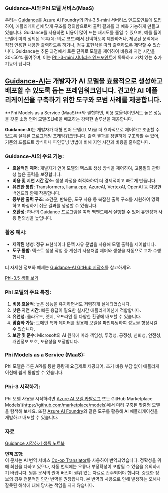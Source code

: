 <!--
CO_OP_TRANSLATOR_METADATA:
{
  "original_hash": "bd049872f37c3079c87d4fe17109cea0",
  "translation_date": "2025-05-08T06:15:24+00:00",
  "source_file": "md/01.Introduction/01/01.Guidance.md",
  "language_code": "ko"
}
-->
### Guidance-AI와 Phi 모델 서비스(MaaS)
우리는 [Guidance](https://github.com/guidance-ai/guidance)를 Azure AI Foundry의 Phi-3.5-mini 서버리스 엔드포인트에 도입하여, 애플리케이션에 맞게 구조를 정의함으로써 출력 결과를 더 예측 가능하게 만들고 있습니다. Guidance를 사용하면 비용이 많이 드는 재시도를 줄일 수 있으며, 예를 들어 모델이 미리 정의된 목록(예: 의료 코드)에서 선택하도록 제한하거나, 제공된 문맥에서 직접 인용한 내용만 출력하도록 하거나, 정규 표현식을 따라 출력하도록 제약할 수 있습니다. Guidance는 추론 과정에서 토큰 단위로 모델을 제어하여 비용과 지연 시간을 30~50% 줄여주며, 이는 [Phi-3-mini 서버리스 엔드포인트](https://aka.ms/try-phi3.5mini)에 독특하고 가치 있는 추가 기능이 됩니다.

## [**Guidance-AI**](https://github.com/guidance-ai/guidance)는 개발자가 AI 모델을 효율적으로 생성하고 배포할 수 있도록 돕는 프레임워크입니다. 견고한 AI 애플리케이션을 구축하기 위한 도구와 모범 사례를 제공합니다.

**Phi Models as a Service (MaaS)**와 결합하면, 비용 효율적이면서도 높은 성능을 갖춘 소형 언어 모델(SLM)을 배포하는 강력한 솔루션을 제공합니다.

**Guidance-AI**는 개발자가 대형 언어 모델(LLM)을 더 효과적으로 제어하고 조종할 수 있도록 설계된 프로그래밍 프레임워크입니다. 출력 결과를 정밀하게 구조화할 수 있어, 기존의 프롬프트 방식이나 파인튜닝 방법에 비해 지연 시간과 비용을 줄여줍니다.

### Guidance-AI의 주요 기능:
- **효율적인 제어**: 개발자가 언어 모델의 텍스트 생성 방식을 제어하여, 고품질의 관련성 높은 출력을 보장합니다.
- **비용 및 지연 시간 감소**: 생성 과정을 최적화하여 더 경제적이고 빠르게 만듭니다.
- **유연한 통합**: Transformers, llama.cpp, AzureAI, VertexAI, OpenAI 등 다양한 백엔드와 함께 작동합니다.
- **풍부한 출력 구조**: 조건문, 반복문, 도구 사용 등 복잡한 출력 구조를 지원하여 명확하고 파싱하기 쉬운 결과를 생성할 수 있습니다.
- **호환성**: 하나의 Guidance 프로그램을 여러 백엔드에서 실행할 수 있어 유연성과 사용 편의성을 높입니다.

### 활용 예시:
- **제약된 생성**: 정규 표현식이나 문맥 자유 문법을 사용해 모델 출력을 제어합니다.
- **도구 통합**: 텍스트 생성 작업 중 계산기 사용처럼 제어와 생성을 자동으로 교차 수행합니다.

더 자세한 정보와 예제는 [Guidance-AI GitHub 저장소](https://github.com/guidance-ai/guidance)를 참고하세요.

[Phi-3.5 샘플 보기](../../../../../code/01.Introduce/guidance.ipynb)

### Phi 모델의 주요 특징:
1. **비용 효율적**: 높은 성능을 유지하면서도 저렴하게 설계되었습니다.
2. **낮은 지연 시간**: 빠른 응답이 필요한 실시간 애플리케이션에 적합합니다.
3. **유연성**: 클라우드, 엣지, 오프라인 등 다양한 환경에 배포할 수 있습니다.
4. **맞춤화 가능**: 도메인 특화 데이터를 활용해 모델을 파인튜닝하여 성능을 향상시킬 수 있습니다.
5. **보안 및 준수**: Microsoft의 AI 원칙에 따라 책임성, 투명성, 공정성, 신뢰성, 안전성, 개인정보 보호, 포용성을 보장합니다.

### Phi Models as a Service (MaaS):
Phi 모델은 추론 API를 통한 종량제 요금제로 제공되어, 초기 비용 부담 없이 애플리케이션에 쉽게 통합할 수 있습니다.

### Phi-3 시작하기:
Phi 모델 사용을 시작하려면 [Azure AI 모델 카탈로그](https://ai.azure.com/explore/models) 또는 GitHub Marketplace Models](https://github.com/marketplace/models)에서 미리 구축된 맞춤형 모델을 탐색해 보세요. 또한 [Azure AI Foundry](https://ai.azure.com)와 같은 도구를 활용해 AI 애플리케이션을 개발하고 배포할 수 있습니다.

### 자료
[Guidance 시작하기 샘플 노트북](../../../../../code/01.Introduce/guidance.ipynb)

**면책 조항**:  
이 문서는 AI 번역 서비스 [Co-op Translator](https://github.com/Azure/co-op-translator)를 사용하여 번역되었습니다. 정확성을 위해 최선을 다하고 있으나, 자동 번역에는 오류나 부정확성이 포함될 수 있음을 유의하시기 바랍니다. 원본 문서의 원어 버전이 권위 있는 자료로 간주되어야 합니다. 중요한 정보의 경우 전문적인 인간 번역을 권장합니다. 본 번역의 사용으로 인해 발생하는 오해나 잘못된 해석에 대해 당사는 책임을 지지 않습니다.